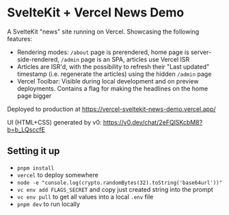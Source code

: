 # SvelteKit + Vercel News Demo

A SvelteKit "news" site running on Vercel. Showcasing the following features:

- Rendering modes: `/about` page is prerendered, home page is server-side-rendered, `/admin` page is an SPA, articles use Vercel ISR
- Articles are ISR'd, with the possibility to refresh their "Last updated" timestamp (i.e. regenerate the articles) using the hidden `/admin` page
- Vercel Toolbar: Visible during local development and on preview deployments. Contains a flag for making the headlines on the home page bigger

Deployed to production at https://vercel-sveltekit-news-demo.vercel.app/

UI (HTML+CSS) generated by v0: https://v0.dev/chat/2eFQlSKcbM8?b=b_LQsccfE

## Setting it up

- `pnpm install`
- `vercel` to deploy somewhere
- `node -e "console.log(crypto.randomBytes(32).toString('base64url'))"`
- `vc env add FLAGS_SECRET` and copy just created string into the prompt
- `vc env pull` to get all values into a local `.env` file
- `pnpm dev` to run locally
